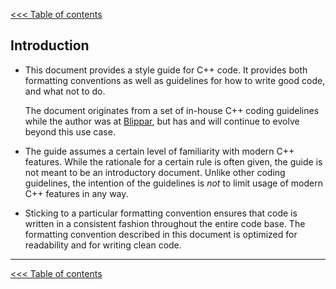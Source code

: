 [<<< Table of contents](../README.md)

## Introduction

- This document provides a style guide for C++ code.
It provides both formatting conventions as well as guidelines for how to write good code, and what not to do.

  The document originates from a set of in-house C++ coding guidelines while the author was at [Blippar](http://www.blippar.com), but has and will continue to evolve beyond this use case.

- The guide assumes a certain level of familiarity with modern C++ features.
While the rationale for a certain rule is often given, the guide is not meant to be an introductory document.
Unlike other coding guidelines, the intention of the guidelines is *not* to limit usage of modern C++ features in any way.

- Sticking to a particular formatting convention ensures that code is written in a consistent fashion throughout the entire code base.
The formatting convention described in this document is optimized for readability and for writing clean code.
    
---

[<<< Table of contents](../README.md)